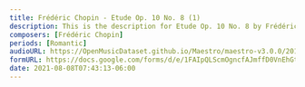 ```yaml
---
title: Frédéric Chopin - Etude Op. 10 No. 8 (1)
description: This is the description for Etude Op. 10 No. 8 by Frédéric Chopin
composers: [Frédéric Chopin]
periods: [Romantic]
audioURL: https://OpenMusicDataset.github.io/Maestro/maestro-v3.0.0/2015/MIDI-Unprocessed_R1_D1-9-12_mid--AUDIO-from_mp3_09_R1_2015_wav--3.midi
formURL: https://docs.google.com/forms/d/e/1FAIpQLScmOgncfAJmffD0VnEhGtbgP5iJG8680qKIn_m7_CzYM9pw-g/viewform
date: 2021-08-08T07:43:13-06:00
---
```

